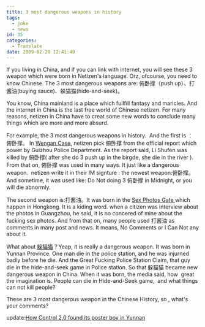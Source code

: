 ```yaml
---
title: 3 most dangerous weapons in history
tags:
  - joke
  - news
id: 35
categories:
  - Translate
date: 2009-02-20 12:41:49
---
```


If you living in China, and if you can link with internet, you will see these 3 weapon which were born in Netizen's language. Orz, ofcourse, you need to know Chinese. The 3 most dangerous weapons are: 俯卧撑（push up）、打酱油(buying sauce)、躲猫猫(hide-and-seek)。

You know, China mainland is a place which fullfill fantasy and maricles. And the internet in China is the last free world of Chinese netizen. For many reasons, netizen in China have to creat some new words to conclude many things which are more and more absurd.

For example, the 3 most dangerous weapons in history.  And the first is ： 俯卧撑。 In [Wengan Case](http://virtualreview.org/china/zoom/634386/riot-in-wengan-county-guizhou-province), netizen pick 俯卧撑 from the official report which  power by Guizhou Police Department. As the report said, Li Shufen was killed by 俯卧撑( after she do 3 push up in the birgde, she die in the river ). From that on, 俯卧撑 was used in many ways. It just like a dangerous weapon.  netizen write it in their IM signture : the newest weapon:俯卧撑。And sometime, it was used like: Do Not doing 3 俯卧撑 in Midnight, or you will die abnormly.

The second weapon is:打酱油。It was born in the [Sex Photos Gate ](http://zonaeuropa.com/20080209_1.htm)which happen in Hongkong. It is a kiding word. when a citizen was interview about the photos in Guangzhou, he said, it is no concered of mine about the fucking sex photos. And from that on, many people used 打酱油 as comments in many post and news. It means, No Comments or I Can Not any about it.

What about [躲猫猫](http://www.google.com.hk/search?hl=zh-CN&amp;newwindow=1&amp;client=aff-cs-worldbrowser&amp;hs=lch&amp;q=%E8%BA%B2%E7%8C%AB%E7%8C%AB&amp;btnG=Google+%E6%90%9C%E7%B4%A2&amp;aq=f&amp;oq==f&amp;oq=)？Yeap, it is really a dangerous weapon. It was born in Yunnan Province. One man die in the police station, and he was injurned badly before he die. And the Great Fucking Police Station Claim, that guy die in the hide-and-seek game in Police station. So that 躲猫猫 became new dangerous weapon in China. When it was born, the media said, how  great the imagination is. People can die in Hide-and-Seek game,  and what things can not kill people?

These are 3 most dangerous weapon in the Chinese History, so , what's your comments?

update:[How Control 2.0 found its poster boy in Yunnan](http://cmp.hku.hk/2009/02/24/1483/ "Permanent Link: How Control 2.0 found its poster boy in Yunnan")